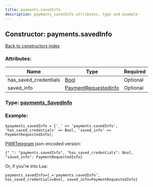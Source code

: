 ```yaml
---
title: payments.savedInfo
description: payments_savedInfo attributes, type and example
---
```

## Constructor: payments.savedInfo  
[Back to constructors index](index.md)



### Attributes:

| Name     |    Type       | Required |
|----------|---------------|----------|
|has\_saved\_credentials|[Bool](../types/Bool.md) | Optional|
|saved\_info|[PaymentRequestedInfo](../types/PaymentRequestedInfo.md) | Optional|



### Type: [payments\_SavedInfo](../types/payments_SavedInfo.md)


### Example:

```
$payments_savedInfo = ['_' => 'payments.savedInfo', 'has_saved_credentials' => Bool, 'saved_info' => PaymentRequestedInfo];
```  

[PWRTelegram](https://pwrtelegram.xyz) json-encoded version:

```
{"_": "payments.savedInfo", "has_saved_credentials": Bool, "saved_info": PaymentRequestedInfo}
```


Or, if you're into Lua:  


```
payments_savedInfo={_='payments.savedInfo', has_saved_credentials=Bool, saved_info=PaymentRequestedInfo}

```


